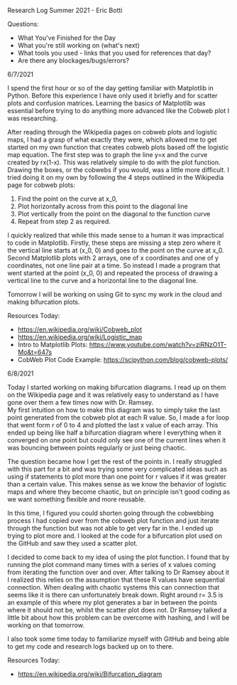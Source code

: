 Research Log Summer 2021 - Eric Botti

Questions:

- What You've Finished for the Day
- What you're still working on (what's next)
- What tools you used - links that you used for references that day?
- Are there any blockages/bugs/errors?

6/7/2021

I spend the first hour or so of the day getting familiar with Matplotlib in Python. Before this experience I have only used it briefly and for scatter plots and confusion matrices. Learning the basics of Matplotlib was essential before trying to do anything more advanced like the Cobweb plot I was researching. 

After reading through the Wikipedia pages on cobweb plots and logistic maps, I had a grasp of what exactly they were, which allowed me to get started on my own function that creates cobweb plots based off the logistic map equation. The first step was to graph the line y=x and the curve created by rx(1-x). This was relatively simple to do with the plot function.  
Drawing the boxes, or the cobwebs if you would, was a little more difficult. I tried doing it on my own by following the 4 steps outlined in the Wikipedia page for cobweb plots: 


1.	Find the point on the curve at x_0, 
2.	Plot horizontally across from this point to the diagonal line
3.	Plot vertically from the point on the diagonal to the function curve
4.	Repeat from step 2 as required.

I quickly realized that while this made sense to a human it was impractical to code in Matplotlib. Firstly, these steps are missing a step zero where it the vertical line starts at (x_0, 0) and goes to the point on the curve at x_0. Second Matplotlib plots with 2 arrays, one of x coordinates and one of y coordinates, not one line pair at a time. 
So instead I made a program that went started at the point (x_0, 0) and repeated the process of drawing a vertical line to the curve and a horizontal line to the diagonal line. 

Tomorrow I will be working on using Git to sync my work in the cloud and making bifurcation plots. 

Resources Today:

- https://en.wikipedia.org/wiki/Cobweb_plot
- https://en.wikipedia.org/wiki/Logistic_map
- Intro to Matplotlib Plots: https://www.youtube.com/watch?v=ziRNzO1T-Mo&t=647s
- CobWeb Plot Code Example: https://scipython.com/blog/cobweb-plots/

6/8/2021

Today I started working on making bifurcation diagrams. I read up on them on the Wikipedia page and it was relatively easy to understand as I have gone over them a few times now with Dr. Ramsey.  
My first intuition on how to make this diagram was to simply take the last point generated from the cobweb plot at each R value. So, I made a for loop that went form r of 0 to 4 and plotted the last x value of each array. This ended up being like half a bifurcation diagram where I everything when it converged on one point but could only see one of the current lines when it was bouncing between points regularly or just being chaotic. 

The question became how I get the rest of the points in. I really struggled with this part for a bit and was trying some very complicated ideas such as using if statements to plot more than one point for r values if it was greater than a certain value. This makes sense as we know the behavior of logistic maps and where they become chaotic, but on principle isn't good coding as we want something flexible and more reusable. 

In this time, I figured you could shorten going through the cobwebbing process I had copied over from the cobweb plot function and just iterate through the function but was not able to get very far in the. I ended up trying to plot more and. I looked at the code for a bifurcation plot used on the GitHub and saw they used a scatter plot.

I decided to come back to my idea of using the plot function. I found that by running the plot command many times with a series of x values coming from iterating the function over and over. After talking to Dr Ramsey about it I realized this relies on the assumption that these R values have sequential connection. When dealing with chaotic systems this can connection that seems like it is there can unfortunately break down. Right around r= 3.5 is an example of this where my plot generates a bar in between the points where it should not be, whilst the scatter plot does not. Dr Ramsey talked a little bit about how this problem can be overcome with hashing, and I will be working on that tomorrow.

I also took some time today to familiarize myself with GitHub and being able to get my code and research logs backed up on to there. 


Resources Today: 
- https://en.wikipedia.org/wiki/Bifurcation_diagram